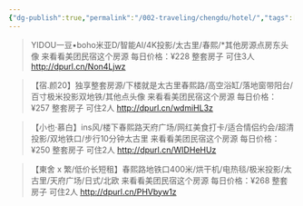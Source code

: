 ```yaml
---
{"dg-publish":true,"permalink":"/002-traveling/chengdu/hotel/","tags":["gardenEntry"]}
---
```


> YIDOU一豆•boho米亚D/智能AI/4K投影/太古里/春熙/*其他房源点房东头像 来看看美团民宿这个房源 每日价格：¥228 整套房子 可住3人   http://dpurl.cn/Non4Ljwz

>【宿.颜20】独享整套房源/下楼就是太古里春熙路/高空浴缸/落地窗带阳台/百寸极米投影双地铁/其他点头像 来看看美团民宿这个房源 每日价格：¥257 整套房子 可住2人  http://dpurl.cn/wdmiHL3z

>【小也·慕白】ins风/楼下春熙路天府广场/网红美食打卡/适合情侣约会/超清投影/双地铁口/步行10分钟太古里 来看看美团民宿这个房源 每日价格：¥250 整套房子 可住2人  http://dpurl.cn/WIDHeHUz

>【東舍 x 繁/低价长短租】春熙路地铁口400米/烘干机/电热毯/极米投影/太古里/天府广场/日式/北欧 来看看美团民宿这个房源 每日价格：¥268 整套房子 可住2人  http://dpurl.cn/PHVbyw1z